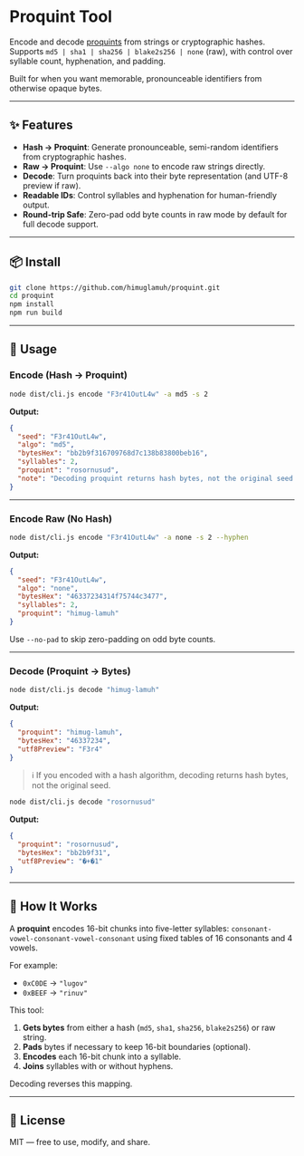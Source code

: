 # Proquint Tool

Encode and decode [proquints](https://arxiv.org/html/0901.4016) from strings or cryptographic hashes.  
Supports `md5 | sha1 | sha256 | blake2s256 | none` (raw), with control over syllable count, hyphenation, and padding.  

Built for when you want memorable, pronounceable identifiers from otherwise opaque bytes.

---

## ✨ Features

- **Hash → Proquint**: Generate pronounceable, semi-random identifiers from cryptographic hashes.
- **Raw → Proquint**: Use `--algo none` to encode raw strings directly.
- **Decode**: Turn proquints back into their byte representation (and UTF-8 preview if raw).
- **Readable IDs**: Control syllables and hyphenation for human-friendly output.
- **Round-trip Safe**: Zero-pad odd byte counts in raw mode by default for full decode support.

---

## 📦 Install

```bash
git clone https://github.com/himuglamuh/proquint.git
cd proquint
npm install
npm run build
````

---

## 🚀 Usage

### Encode (Hash → Proquint)

```bash
node dist/cli.js encode "F3r41OutL4w" -a md5 -s 2
```

**Output:**

```json
{
  "seed": "F3r41OutL4w",
  "algo": "md5",
  "bytesHex": "bb2b9f316709768d7c138b83800beb16",
  "syllables": 2,
  "proquint": "rosornusud",
  "note": "Decoding proquint returns hash bytes, not the original seed."
}
```

---

### Encode Raw (No Hash)

```bash
node dist/cli.js encode "F3r41OutL4w" -a none -s 2 --hyphen
```

**Output:**

```json
{
  "seed": "F3r41OutL4w",
  "algo": "none",
  "bytesHex": "46337234314f75744c3477",
  "syllables": 2,
  "proquint": "himug-lamuh"
}
```

Use `--no-pad` to skip zero-padding on odd byte counts.

---

### Decode (Proquint → Bytes)

```bash
node dist/cli.js decode "himug-lamuh"
```

**Output:**

```json
{
  "proquint": "himug-lamuh",
  "bytesHex": "46337234",
  "utf8Preview": "F3r4"
}
```

> ℹ️ If you encoded with a hash algorithm, decoding returns hash bytes, not the original seed.

```bash
node dist/cli.js decode "rosornusud"
```

**Output:**

```json
{
  "proquint": "rosornusud",
  "bytesHex": "bb2b9f31",
  "utf8Preview": "�+�1"
}
```

---

## 🧠 How It Works

A **proquint** encodes 16-bit chunks into five-letter syllables:
`consonant-vowel-consonant-vowel-consonant` using fixed tables of 16 consonants and 4 vowels.

For example:

* `0xC0DE` → `"lugov"`
* `0xBEEF` → `"rinuv"`

This tool:

1. **Gets bytes** from either a hash (`md5`, `sha1`, `sha256`, `blake2s256`) or raw string.
2. **Pads** bytes if necessary to keep 16-bit boundaries (optional).
3. **Encodes** each 16-bit chunk into a syllable.
4. **Joins** syllables with or without hyphens.

Decoding reverses this mapping.

---

## 📜 License

MIT — free to use, modify, and share.
